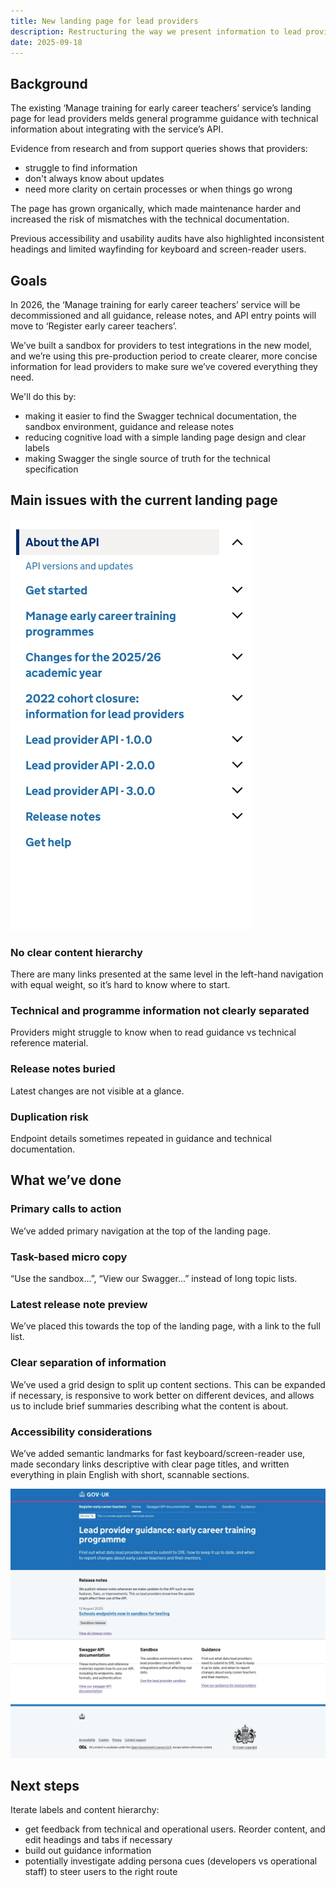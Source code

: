 ```yaml
---  
title: New landing page for lead providers
description: Restructuring the way we present information to lead providers 
date: 2025-09-18  
--- 
```


## Background 

The existing ‘Manage training for early career teachers’ service’s landing page for lead providers melds general programme guidance with technical information about integrating with the service’s API.  

Evidence from research and from support queries shows that providers: 

* struggle to find information
* don't always know about updates
* need more clarity on certain processes or when things go wrong 

The page has grown organically, which made maintenance harder and increased the risk of mismatches with the technical documentation.  

Previous accessibility and usability audits have also highlighted inconsistent headings and limited wayfinding for keyboard and screen-reader users.

## Goals 

In 2026, the ‘Manage training for early career teachers’ service will be decommissioned and all guidance, release notes, and API entry points will move to ‘Register early career teachers’. 

We’ve built a sandbox for providers to test integrations in the new model, and we’re using this pre-production period to create clearer, more concise information for lead providers to make sure we’ve covered everything they need. 

We'll do this by: 

* making it easier to find the Swagger technical documentation, the sandbox environment, guidance and release notes
* reducing cognitive load with a simple landing page design and clear labels
* making Swagger the single source of truth for the technical specification

## Main issues with the current landing page 

![Screenshot showing how content is hidden behind dropdowns in the existing left-hand landing page navigation](../../images/manage-cpd-delivery/new-landing-page-for-lead-providers/screenshot-content-hidden-by-dropdowns.png)

### No clear content hierarchy 

There are many links presented at the same level in the left-hand navigation with equal weight, so it’s hard to know where to start.  

### Technical and programme information not clearly separated  

Providers might struggle to know when to read guidance vs technical reference material. 

### Release notes buried 

Latest changes are not visible at a glance. 

### Duplication risk 

Endpoint details sometimes repeated in guidance and technical documentation.   

## What we’ve done 

### Primary calls to action 
 
We’ve added primary navigation at the top of the landing page.  

### Task-based micro copy 

“Use the sandbox...”, “View our Swagger...” instead of long topic lists. 

### Latest release note preview 

We’ve placed this towards the top of the landing page, with a link to the full list. 

### Clear separation of information  

We’ve used a grid design to split up content sections. This can be expanded if necessary, is responsive to work better on different devices, and allows us to include brief summaries describing what the content is about.  

### Accessibility considerations 

We’ve added semantic landmarks for fast keyboard/screen-reader use, made secondary links descriptive with clear page titles, and written everything in plain English with short, scannable sections. 

![Screenshot showing the new landing page design](../../images/manage-cpd-delivery/new-landing-page-for-lead-providers/screenshot-new-landing-page-design.png) 

## Next steps 

Iterate labels and content hierarchy: 

* get feedback from technical and operational users. Reorder content, and edit headings and tabs if necessary
* build out guidance information
* potentially investigate adding persona cues (developers vs operational staff) to steer users to the right route 
